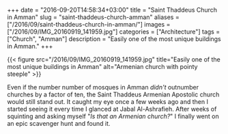 +++
date = "2016-09-20T14:58:34+03:00"
title = "Saint Thaddeus Church in Amman"
slug = "saint-thaddeus-church-amman"
aliases = ["/2016/09/saint-thaddeus-church-in-amman/"]
images = ["/2016/09/IMG_20160919_141959.jpg"]
categories = ["Architecture"]
tags = ["Church", "Amman"]
description = "Easily one of the most unique buildings in Amman."
+++

{{< figure src="/2016/09/IMG_20160919_141959.jpg" title="Easily one of the most unique buildings in Amman" alt="Armenian church with pointy steeple" >}}

Even if the number number of mosques in Amman *didn't* outnumber churches by a factor of ten, the Saint Thaddeus Armenian Apostolic church would still stand out. It caught my eye once a few weeks ago and then I started seeing it every time I glanced at Jabal Al-Ashrafieh. After weeks of squinting and asking myself "*Is that an Armenian church?*" I finally went on an epic scavenger hunt and found it.

<!--more-->
